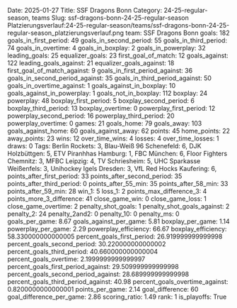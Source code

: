 Date: 2025-01-27
Title: SSF Dragons Bonn
Category: 24-25-regular-season, teams
Slug: ssf-dragons-bonn-24-25-regular-season
Platzierungsverlauf:24-25-regular-season/teams/ssf-dragons-bonn-24-25-regular-season_platzierungsverlauf.png
team: SSF Dragons Bonn
goals: 182
goals_in_first_period: 49
goals_in_second_period: 55
goals_in_third_period: 74
goals_in_overtime: 4
goals_in_boxplay: 2
goals_in_powerplay: 32
leading_goals: 25
equalizer_goals: 23
first_goal_of_match: 12
goals_against: 122
leading_goals_against: 21
equalizer_goals_against: 18
first_goal_of_match_against: 9
goals_in_first_period_against: 36
goals_in_second_period_against: 35
goals_in_third_period_against: 50
goals_in_overtime_against: 1
goals_against_in_boxplay: 10
goals_against_in_powerplay: 1
goals_not_in_boxplay: 112
boxplay: 24
powerplay: 48
boxplay_first_period: 5
boxplay_second_period: 6
boxplay_third_period: 13
boxplay_overtime: 0
powerplay_first_period: 12
powerplay_second_period: 16
powerplay_third_period: 20
powerplay_overtime: 0
games: 21
goals_home: 79
goals_away: 103
goals_against_home: 60
goals_against_away: 62
points: 45
home_points: 22
away_points: 23
wins: 12
over_time_wins: 4
losses: 4
over_time_losses: 1
draws: 0
Tags:  Berlin Rockets: 3,  Blau-Weiß 96 Schenefeld: 6,  DJK Holzbüttgen: 5,  ETV Piranhhas Hamburg: 1,  FBC München: 6,  Floor Fighters Chemnitz: 3,  MFBC Leipzig: 4,  TV Schriesheim: 5,  UHC Sparkasse Weißenfels: 3,  Unihockey Igels Dresden: 3,  VfL Red Hocks Kaufering: 6,
points_after_first_period: 33
points_after_second_period: 35
points_after_third_period: 0
points_after_55_min: 35
points_after_58_min: 33
points_after_59_min: 28
win_1: 5
loss_1: 2
points_max_difference_3: 4
points_more_3_difference: 41
close_game_win: 0
close_game_loss: 1
close_game_overtime: 2
penalty_shot_goals: 1
penalty_shot_goals_against: 2
penalty_2: 24
penalty_2and2: 0
penalty_10: 0
penalty_ms: 0
goals_per_game: 8.67
goals_against_per_game: 5.81
boxplay_per_game: 1.14
powerplay_per_game: 2.29
powerplay_efficiency: 66.67
boxplay_efficiency: 58.330000000000005
percent_goals_first_period: 26.919999999999998
percent_goals_second_period: 30.220000000000002
percent_goals_third_period: 40.660000000000004
percent_goals_overtime: 2.1999999999999997
percent_goals_first_period_against: 29.509999999999998
percent_goals_second_period_against: 28.689999999999998
percent_goals_third_period_against: 40.98
percent_goals_overtime_against: 0.8200000000000001
points_per_game: 2.14
goal_difference: 60
goal_difference_per_game: 2.86
scoring_ratio: 1.49
rank: 1
is_playoffs: True
